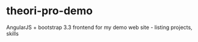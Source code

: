 # theori-pro-demo
AngularJS + bootstrap 3.3 frontend for my demo web site - listing projects, skills

